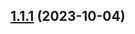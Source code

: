 

## [1.1.1](https://github.com/igortrinidad/composer-link-local/compare/1.1.0...1.1.1) (2023-10-04)